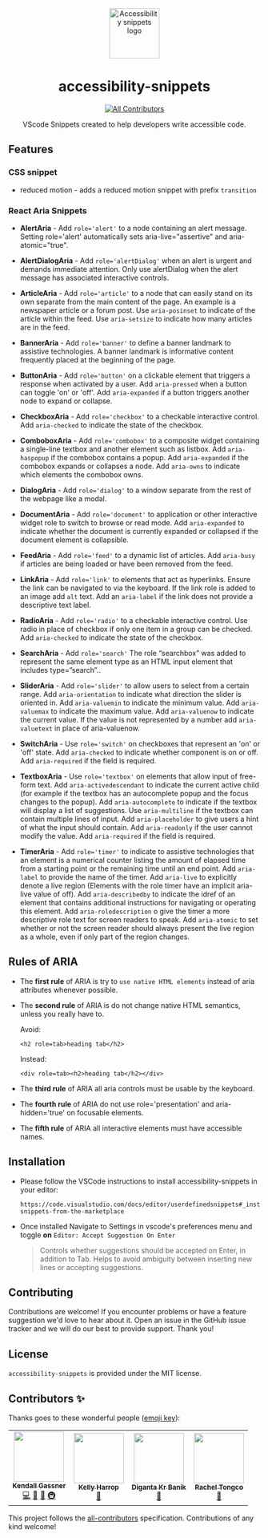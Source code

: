 <div align="center">
  <img src="./media/hand-intuit-logo.png" alt="Accessibility snippets logo" width="100"/>
  <h1>accessibility-snippets</h1>
  
<!-- ALL-CONTRIBUTORS-BADGE:START - Do not remove or modify this section -->
[![All Contributors](https://img.shields.io/badge/all_contributors-4-orange.svg?style=flat-square)](#contributors-)
<!-- ALL-CONTRIBUTORS-BADGE:END -->

  <p>VScode Snippets created to help developers write accessible code.</p>
</div>

## Features
 
### CSS snippet

- reduced motion - adds a reduced motion snippet with prefix `transition`

### React Aria Snippets

- **AlertAria** - Add `role='alert'` to a node containing an alert message. Setting role='alert' automatically sets aria-live="assertive" and aria-atomic="true".

- **AlertDialogAria** - Add `role='alertDialog'` when an alert is urgent and demands immediate attention. Only use alertDialog when the alert message has associated interactive controls.

- **ArticleAria** - Add `role='article'` to a node that can easily stand on its own separate from the main content of the page. An example is a newspaper article or a forum post. Use `aria-posinset` to indicate of the article within the feed. Use `aria-setsize` to indicate how many articles are in the feed.

- **BannerAria** - Add `role='banner'` to define a banner landmark to assistive technologies. A banner landmark is informative content frequently placed at the beginning of the page.

- **ButtonAria** - Add `role='button'` on a clickable element that triggers a response when activated by a user. Add `aria-pressed` when a button can toggle 'on' or 'off'. Add `aria-expanded` if a button triggers another node to expand or collapse.

- **CheckboxAria** - Add `role='checkbox'` to a checkable interactive control. Add `aria-checked` to indicate the state of the checkbox.

- **ComboboxAria** - Add `role='combobox'` to a composite widget containing a single-line textbox and another element such as listbox. Add `aria-haspopup` if the combobox contains a popup. Add `aria-expanded` if the combobox expands or collapses a node. Add `aria-owns` to indicate which elements the combobox owns.

- **DialogAria** - Add `role='dialog'` to a window separate from the rest of the webpage like a modal.

- **DocumentAria** - Add `role='document'` to application or other interactive widget role to switch to browse or read mode. Add `aria-expanded` to indicate whether the document is currently expanded or collapsed if the document element is collapsible.

- **FeedAria** - Add `role='feed'` to a dynamic list of articles. Add `aria-busy` if articles are being loaded or have been removed from the feed.

- **LinkAria** - Add `role='link'` to elements that act as hyperlinks. Ensure the link can be navigated to via the keyboard. If the link role is added to an image add `alt` text. Add an `aria-label` if the link does not provide a descriptive text label.

- **RadioAria** - Add `role='radio'` to a checkable interactive control. Use radio in place of checkbox if only one item in a group can be checked. Add `aria-checked` to indicate the state of the checkbox.

- **SearchAria** - Add `role='search'` The role “searchbox” was added to represent the same element type as an HTML input element that includes type=”search”..

- **SliderAria** - Add `role='slider'` to allow users to select from a certain range. Add `aria-orientation` to indicate what direction the slider is oriented in. Add `aria-valuemin` to indicate the minimum value. Add `aria-valuemax` to indicate the maximum value. Add `aria-valuenow` to indicate the current value. If the value is not represented by a number add `aria-valuetext` in place of aria-valuenow.

- **SwitchAria** - Use `role='switch'` on checkboxes that represent an 'on' or 'off' state. Add `aria-checked` to indicate whether component is on or off. Add `aria-required` if the field is required.

- **TextboxAria** - Use `role='textbox'` on elements that allow input of free-form text. Add `aria-activedescendant` to indicate the current active child (for example if the textbox has an autocomplete popup and the focus changes to the popup). Add `aria-autocomplete` to indicate if the textbox will display a list of suggestions. Use `aria-multiline` if the textbox can contain multiple lines of input. Add `aria-placeholder` to give users a hint of what the input should contain. Add `aria-readonly` if the user cannot modify the value. Add `aria-required` if the field is required.

- **TimerAria** - Add `role='timer'` to indicate to assistive technologies that an element is a numerical counter listing the amount of elapsed time from a starting point or the remaining time until an end point. Add `aria-label` to provide the name of the timer. Add `aria-live` to explicitly denote a live region (Elements with the role timer have an implicit aria-live value of off). Add `aria-describedby` to indicate the idref of an element that contains additional instructions for navigating or operating this element. Add `aria-roledescription` o give the timer a more descriptive role text for screen readers to speak. Add `aria-atomic` to set whether or not the screen reader should always present the live region as a whole, even if only part of the region changes.

## Rules of ARIA

- The **first rule** of ARIA is try to `use native HTML elements` instead of aria attributes whenever possible.

- The **second rule** of ARIA is do not change native HTML semantics, unless you really have to.

  Avoid:

  ```
  <h2 role=tab>heading tab</h2>
  ```

  Instead:

  ```
  <div role=tab><h2>heading tab</h2></div>
  ```

- The **third rule** of ARIA all aria controls must be usable by the keyboard.

- The **fourth rule** of ARIA do not use role='presentation' and aria-hidden='true' on focusable elements.

- The **fifth rule** of ARIA all interactive elements must have accessible names.

## Installation

- Please follow the VSCode instructions to install accessibility-snippets in your editor:

  ```
  https://code.visualstudio.com/docs/editor/userdefinedsnippets#_install-snippets-from-the-marketplace
  ```

- Once installed Navigate to Settings in vscode's preferences menu and toggle **on** `Editor: Accept Suggestion On Enter`
  > Controls whether suggestions should be accepted on Enter, in addition to Tab. Helps to avoid ambiguity between inserting new lines or accepting suggestions.

## Contributing

Contributions are welcome! If you encounter problems or have a feature suggestion we'd love to hear about it. Open an issue in the GitHub issue tracker and we will do our best to provide support. Thank you!

## License

`accessibility-snippets` is provided under the MIT license.

## Contributors ✨

Thanks goes to these wonderful people ([emoji key](https://allcontributors.org/docs/en/emoji-key)):

<!-- ALL-CONTRIBUTORS-LIST:START - Do not remove or modify this section -->
<!-- prettier-ignore-start -->
<!-- markdownlint-disable -->
<table>
  <tr>
    <td align="center"><a href="https://github.com/kendallgassner"><img src="https://avatars3.githubusercontent.com/u/15275462?v=4?s=100" width="100px;" alt=""/><br /><sub><b>Kendall Gassner</b></sub></a><br /><a href="https://github.com/kendall Gassner/accessibility-snippets/commits?author=kendallgassner" title="Code">💻</a> <a href="https://github.com/kendall Gassner/accessibility-snippets/commits?author=kendallgassner" title="Documentation">📖</a> <a href="#ideas-kendallgassner" title="Ideas, Planning, & Feedback">🤔</a> <a href="#infra-kendallgassner" title="Infrastructure (Hosting, Build-Tools, etc)">🚇</a></td>
    <td align="center"><a href="https://github.com/kharrop"><img src="https://avatars.githubusercontent.com/u/24794756?v=4?s=100" width="100px;" alt=""/><br /><sub><b>Kelly Harrop</b></sub></a><br /><a href="https://github.com/kendall Gassner/accessibility-snippets/commits?author=kharrop" title="Documentation">📖</a></td>
    <td align="center"><a href="https://digantakrbanik.codes/"><img src="https://avatars.githubusercontent.com/u/65999534?v=4?s=100" width="100px;" alt=""/><br /><sub><b>Diganta Kr Banik</b></sub></a><br /><a href="https://github.com/kendall Gassner/accessibility-snippets/commits?author=developer-diganta" title="Documentation">📖</a></td>
    <td align="center"><a href="https://github.com/raych2"><img src="https://avatars.githubusercontent.com/u/21354238?v=4?s=100" width="100px;" alt=""/><br /><sub><b>Rachel Tongco</b></sub></a><br /><a href="https://github.com/kendall Gassner/accessibility-snippets/commits?author=raych2" title="Documentation">📖</a></td>
  </tr>
</table>

<!-- markdownlint-restore -->
<!-- prettier-ignore-end -->

<!-- ALL-CONTRIBUTORS-LIST:END -->

This project follows the [all-contributors](https://github.com/all-contributors/all-contributors) specification. Contributions of any kind welcome!
